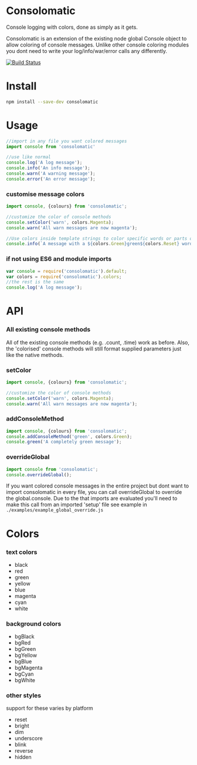 # Consolomatic
Console logging with colors, done as simply as it gets.

Consolomatic is an extension of the existing node global Console object to allow coloring of console messages. Unlike other console coloring modules you dont need to write your log/info/war/error calls any differently.

[![Build Status](https://travis-ci.org/gregtillbrook/consolomatic.svg?branch=master)](https://travis-ci.org/gregtillbrook/consolomatic)

# Install

```sh
npm install --save-dev consolomatic
```


# Usage

```javascript
//import in any file you want colored messages
import console from 'consolomatic'

//use like normal
console.log('A log message');
console.info('An info message');
console.warn('A warning message');
console.error('An error message');
```

### customise message colors
```javascript
import console, {colours} from 'consolomatic';

//customize the color of console methods
console.setColor('warn', colors.Magenta);
console.warn('All warn messages are now magenta');

//Use colors inside template strings to color specific words or parts of messages
console.info(`A message with a ${colors.Green}green${colors.Reset} word`);
```

### if not using ES6 and module imports
```javascript
var console = require('consolomatic').default;
var colors = require('consolomatic').colors;
//the rest is the same
console.log('A log message');
```

# API

### All existing console methods
All of the existing console methods (e.g. .count, .time) work as before. Also, the 'colorised' console methods will still format supplied parameters just like the native methods.

### setColor
```javascript
import console, {colours} from 'consolomatic';

//customize the color of console methods
console.setColor('warn', colors.Magenta);
console.warn('All warn messages are now magenta');
```

### addConsoleMethod
```javascript
import console, {colours} from 'consolomatic';
console.addConsoleMethod('green', colors.Green);
console.green('A completely green message');
```

### overrideGlobal
```javascript
import console from 'consolomatic';
console.overrideGlobal();
```
If you want colored console messages in the entire project but dont want to import consolomatic in every file, you can call overrideGlobal to override the global.console. Due to the that imports are evaluated you'll need to make this call from an imported 'setup' file see example in `./examples/example_global_override.js`


# Colors
### text colors
 - black
 - red
 - green
 - yellow
 - blue
 - magenta
 - cyan
 - white

### background colors
 - bgBlack
 - bgRed
 - bgGreen
 - bgYellow
 - bgBlue
 - bgMagenta
 - bgCyan
 - bgWhite

### other styles
support for these varies by platform
 - reset
 - bright
 - dim
 - underscore
 - blink
 - reverse
 - hidden
